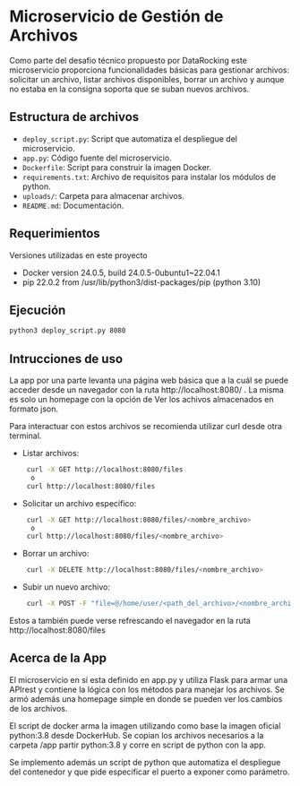# Microservicio de Gestión de Archivos

Como parte del desafio técnico propuesto por DataRocking este microservicio proporciona funcionalidades básicas para gestionar archivos: solicitar un archivo, listar archivos disponibles, borrar un archivo y aunque no estaba en la consigna soporta que se suban nuevos archivos.

## Estructura de archivos

- `deploy_script.py`: Script que automatiza el despliegue del microservicio.
- `app.py`: Código fuente del microservicio.
- `Dockerfile`: Script para construir la imagen Docker.
- `requirements.txt`: Archivo de requisitos para instalar los módulos de python.
- `uploads/`: Carpeta para almacenar archivos.
- `README.md`: Documentación.


## Requerimientos
 
Versiones utilizadas en este proyecto
  
- Docker version 24.0.5, build 24.0.5-0ubuntu1~22.04.1
- pip 22.0.2 from /usr/lib/python3/dist-packages/pip (python 3.10)

## Ejecución
   
   ```bash
   python3 deploy_script.py 8080
   ```

## Intrucciones de uso

La app por una parte levanta una página web básica que a la cuál se puede acceder desde un navegador con la ruta http://localhost:8080/ . La misma es solo un homepage con la opción de Ver los achivos almacenados en formato json.

Para interactuar con estos archivos se recomienda utilizar curl desde otra terminal.

- Listar archivos:

  ```bash
   curl -X GET http://localhost:8080/files
   	o
   curl http://localhost:8080/files
  ```
- Solicitar un archivo específico:

  ```bash
   curl -X GET http://localhost:8080/files/<nombre_archivo>
   	o
   curl http://localhost:8080/files/<nombre_archivo>
  ```

- Borrar un archivo:

  ```bash
   curl -X DELETE http://localhost:8080/files/<nombre_archivo>

- Subir un nuevo archivo:

  ```bash
   curl -X POST -F "file=@/home/user/<path_del_archivo>/<nombre_archivo>" http://localhost:8080/upload

Estos a también puede verse refrescando el navegador en la ruta http://localhost:8080/files

## Acerca de la App

El microservicio en sí esta definido en app.py y utiliza Flask para armar una APIrest y contiene la lógica con los métodos para manejar los archivos. Se armó además una homepage simple en donde se pueden ver los cambios de los archivos.

El script de docker arma la imagen utilizando como base la imagen oficial python:3.8 desde DockerHub. Se copian los archivos necesarios a la carpeta /app  partir python:3.8 y corre en script de python con la app.

Se implemento además un script de python que automatiza el despliegue del contenedor y que pide especificar el puerto a exponer como parámetro.




